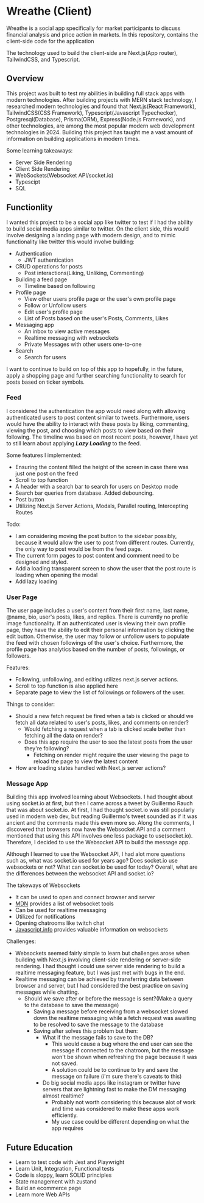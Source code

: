 # Wreathe (Client)

Wreathe is a social app specifically for market participants to discuss financial analysis and price action in markets. In this repository, contains the client-side code for the application

The technology used to build the client-side are Next.js(App router), TailwindCSS, and Typescript.

## Overview

This project was built to test my abilities in building full stack apps with modern technologies. After building projects with MERN stack technology, I researched modern technologies and found that Next.js(React Framework), TailwindCSS(CSS Framework), Typescript(Javascript Typechecker), Postgresql(Database), Prisma(ORM), Express(Node.js Framework), and other technologies, are among the most popular modern web development technologies in 2024. Building this project has taught me a vast amount of information on building applications in modern times.

Some learning takeaways:

- Server Side Rendering
- Client Side Rendering
- WebSockets(Websocket API/socket.io)
- Typescipt
- SQL

## Functionlity

I wanted this project to be a social app like twitter to test if I had the ability to build social media apps similar to twitter. On the client side, this would involve designing a landing page with modern design, and to mimic functionality like twitter this would involve building:

- Authentication
  - JWT authentication
- CRUD operations for posts
  - Post interactions(Liking, Unliking, Commenting)
- Building a feed page
  - Timeline based on following
- Profile page
  - View other users profile page or the user's own profile page
  - Follow or Unfollow users
  - Edit user's profile page
  - List of Posts based on the user's Posts, Comments, Likes
- Messaging app
  - An inbox to view active messages
  - Realtime messaging with websockets
  - Private Messages with other users one-to-one
- Search
  - Search for users

I want to continue to build on top of this app to hopefully, in the future, apply a shopping page and further searching functionality to search for posts based on ticker symbols.

### Feed

I considered the authentication the app would need along with allowing authenticated users to post content similar to tweets. Furthermore, users would have the ability to interact with these posts by liking, commenting, viewing the post, and choosing which posts to view based on their following. The timeline was based on most recent posts, however, I have yet to still learn about applying **_Lazy Loading_** to the feed.

Some features I implemented:

- Ensuring the content filled the height of the screen in case there was just one post on the feed
- Scroll to top function
- A header with a search bar to search for users on Desktop mode
- Search bar queries from database. Added debouncing.
- Post button
- Utilizing Next.js Server Actions, Modals, Parallel routing, Intercepting Routes

Todo:

- I am considering moving the post button to the sidebar possibly, because it would allow the user to post from different routes. Currently, the only way to post would be from the feed page.
- The current form pages to post content and comment need to be designed and styled.
- Add a loading transparent screen to show the user that the post route is loading when opening the modal
- Add lazy loading

### User Page

The user page includes a user's content from their first name, last name, @name, bio, user's posts, likes, and replies. There is currently no profile image functionality. If an authenticated user is viewing their own profile page, they have the ability to edit their personal information by clicking the edit button. Otherwise, the user may follow or unfollow users to populate the feed with chosen followings of the user's choice. Furthermore, the profile page has analytics based on the number of posts, followings, or followers.

Features:

- Following, unfollowing, and editing utilizes next.js server actions.
- Scroll to top function is also applied here
- Separate page to view the list of followings or followers of the user.

Things to consider:

- Should a new fetch request be fired when a tab is clicked or should we fetch all data related to user's posts, likes, and comments on render?
  - Would fetching a request when a tab is clicked scale better than fetching all the data on render?
  - Does this app require the user to see the latest posts from the user they're following?
    - Fetching on render might require the user viewing the page to reload the page to view the latest content
- How are loading states handled with Next.js server actions?

### Message App

Building this app involved learning about Websockets. I had thought about using socket.io at first, but then I came across a tweet by Guillermo Rauch that was about socket.io. At first, I had thought socket.io was still popularly used in modern web dev, but reading Guillermo's tweet sounded as if it was ancient and the comments made this even more so. Along the comments, I discovered that browsers now have the Websocket API and a comment mentioned that using this API involves one less package to use(socket.io). Therefore, I decided to use the Websocket API to build the message app.

Although I learned to use the Websocket API, I had alot more questions such as, what was socket.io used for years ago? Does socket.io use websockets or not? What can socket.io be used for today? Overall, what are the differences between the websocket API and socket.io?

The takeways of Websockets

- It can be used to open and connect browser and server
- [MDN](https://developer.mozilla.org/en-US/docs/Web/API/WebSockets_API) provides a list of websocket tools
- Can be used for realtime messaging
- Utilized for notifications
- Opening chatrooms like twitch chat
- [Javascript.info](https://javascript.info/websocket) provides valuable information on websockets

Challenges:

- Websockets seemed fairly simple to learn but challenges arose when building with Next.js involving client-side rendering or server-side rendering. I had thought i could use server side rendering to build a realtime messaging feature, but I was just met with bugs in the end.
- Realtime messaging can be achieved by transferring data between browser and server, but I had considered the best practice on saving messages while chatting.
  - Should we save after or before the message is sent?(Make a query to the database to save the message)
    - Saving a message before receiving from a websocket slowed down the realtime messaging while a fetch request was awaiting to be resolved to save the message to the database
    - Saving after solves this problem but then:
      - What if the message fails to save to the DB?
        - This would cause a bug where the end user can see the message if connected to the chatroom, but the message won't be shown when refreshing the page because it was not saved.
        - A solution could be to continue to try and save the message on failure (i'm sure there's caveats to this)
      - Do big social media apps like instagram or twitter have servers that are lightning fast to make the DM messaging almost realtime?
        - Probably not worth considering this because alot of work and time was considered to make these apps work efficiently.
        - My use case could be different depending on what the app requires

## Future Education

- Learn to test code with Jest and Playwright
- Learn Unit, Integration, Functional tests
- Code is sloppy, learn SOLID principles
- State management with zustand
- Build an ecommerce page
- Learn more Web APIs
